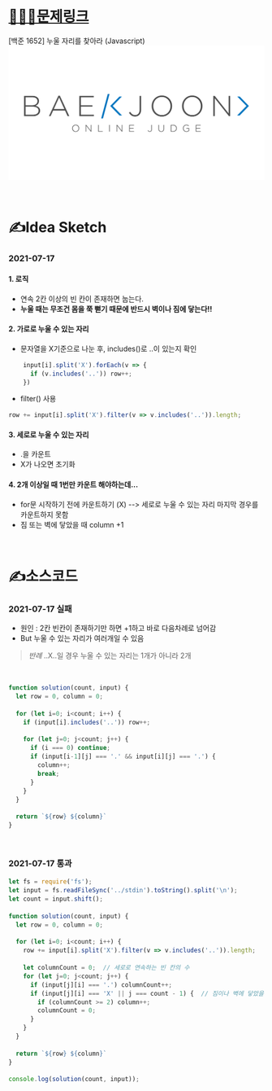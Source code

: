 # [👩🏻‍💻문제링크](https://www.acmicpc.net/problem/1652)

[백준 1652] 누울 자리를 찾아라 (Javascript)
[![백준](../백준표지.png)](https://www.acmicpc.net/problem/1652)

<br>

# ✍️Idea Sketch

### **2021-07-17**

#### 1. 로직
- 연속 2칸 이상의 빈 칸이 존재하면 눕는다.
- **누울 때는 무조건 몸을 쭉 뻗기 때문에 반드시 벽이나 짐에 닿는다!!**

#### 2. 가로로 누울 수 있는 자리
- 문자열을 X기준으로 나눈 후, includes()로 ..이 있는지 확인
```javascript
    input[i].split('X').forEach(v => {
      if (v.includes('..')) row++;
    })
```
- filter() 사용
```javascript
row += input[i].split('X').filter(v => v.includes('..')).length;
```

#### 3. 세로로 누울 수 있는 자리
- .을 카운트
- X가 나오면 초기화

#### 4. 2개 이상일 때 1번만 카운트 해야하는데...
- for문 시작하기 전에 카운트하기 (X) --> 세로로 누울 수 있는 자리 마지막 경우를 카운트하지 못함
- 짐 또는 벽에 닿았을 때 column +1



<br>

# ✍️소스코드

### **2021-07-17 실패**
- 원인 : 2칸 빈칸이 존재하기만 하면 +1하고 바로 다음차례로 넘어감
- But 누울 수 있는 자리가 여러개일 수 있음

> *반례* 
..X..일 경우 누울 수 있는 자리는 1개가 아니라 2개
<br>

```javascript
function solution(count, input) {
  let row = 0, column = 0; 

  for (let i=0; i<count; i++) {
    if (input[i].includes('..')) row++; 
    
    for (let j=0; j<count; j++) {
      if (i === 0) continue;
      if (input[i-1][j] === '.' && input[i][j] === '.') {
        column++;
        break;
      }
    }
  }

  return `${row} ${column}`
}
```

<br>

### **2021-07-17 통과**

```javascript
let fs = require('fs');
let input = fs.readFileSync('../stdin').toString().split('\n');
let count = input.shift();

function solution(count, input) {
  let row = 0, column = 0; 

  for (let i=0; i<count; i++) {
    row += input[i].split('X').filter(v => v.includes('..')).length;

    let columnCount = 0;  // 세로로 연속하는 빈 칸의 수
    for (let j=0; j<count; j++) {
      if (input[j][i] === '.') columnCount++;
      if (input[j][i] === 'X' || j === count - 1) {  // 짐이나 벽에 닿았을 때
        if (columnCount >= 2) column++;
        columnCount = 0;
      }
    }
  }

  return `${row} ${column}`
}

console.log(solution(count, input));

```